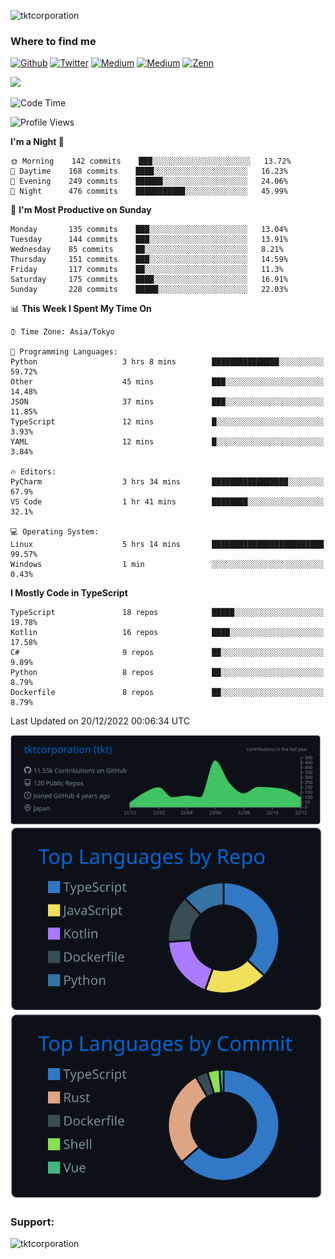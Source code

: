 <p align="left"> <img src="https://komarev.com/ghpvc/?username=tktcorporation&label=Profile%20views&color=0e75b6&style=flat" alt="tktcorporation" /> </p>

<h3>Where to find me</h3>
<p>
<a href="https://github.com/tktcorporation" target="_blank"><img alt="Github" src="https://img.shields.io/badge/GitHub-%2312100E.svg?&style=for-the-badge&logo=Github&logoColor=white" /></a>
<a href="https://twitter.com/tktcorporation" target="_blank"><img alt="Twitter" src="https://img.shields.io/badge/twitter-%231DA1F2.svg?&style=for-the-badge&logo=twitter&logoColor=white" /></a>
<a href="https://www.linkedin.com/in/tktcorporation" target="_blank"><img alt="Medium" src="https://img.shields.io/badge/linkdin-0a66c2.svg?&style=for-the-badge&logo=linkedin&logoColor=white" /></a>
<a href="https://qiita.com/tktcorporation" target="_blank"><img alt="Medium" src="https://img.shields.io/badge/qiita-55C500.svg?&style=for-the-badge&logo=qiita&logoColor=white" /></a>
<a href="https://zenn.dev/tktcorporation" target="_blank"><img alt="Zenn" src="https://img.shields.io/badge/Zenn-3EA8FF.svg?&style=for-the-badge&logo=Zenn&logoColor=white" /></a>
</p>

<!--START_SECTION:lapras-card-->
<a href="https://lapras.com/public/tktcorporation" target="_blank" rel="noopener noreferrer"><img src="https://lapras-card-generator.vercel.app/api/svg?e=3.89&b=3.48&i=3.59&b1=%23232323&b2=%236d6d6d&i1=%23212121&i2=%23818181&l=en" width="400" ></a>
<!--END_SECTION:lapras-card-->
  
<!--START_SECTION:waka-->
![Code Time](http://img.shields.io/badge/Code%20Time-776%20hrs%2033%20mins-blue)

![Profile Views](http://img.shields.io/badge/Profile%20Views-18-blue)

**I'm a Night 🦉** 

```text
🌞 Morning    142 commits    ███░░░░░░░░░░░░░░░░░░░░░░   13.72% 
🌆 Daytime    168 commits    ████░░░░░░░░░░░░░░░░░░░░░   16.23% 
🌃 Evening    249 commits    ██████░░░░░░░░░░░░░░░░░░░   24.06% 
🌙 Night      476 commits    ███████████░░░░░░░░░░░░░░   45.99%

```
📅 **I'm Most Productive on Sunday** 

```text
Monday       135 commits    ███░░░░░░░░░░░░░░░░░░░░░░   13.04% 
Tuesday      144 commits    ███░░░░░░░░░░░░░░░░░░░░░░   13.91% 
Wednesday    85 commits     ██░░░░░░░░░░░░░░░░░░░░░░░   8.21% 
Thursday     151 commits    ███░░░░░░░░░░░░░░░░░░░░░░   14.59% 
Friday       117 commits    ██░░░░░░░░░░░░░░░░░░░░░░░   11.3% 
Saturday     175 commits    ████░░░░░░░░░░░░░░░░░░░░░   16.91% 
Sunday       228 commits    █████░░░░░░░░░░░░░░░░░░░░   22.03%

```


📊 **This Week I Spent My Time On** 

```text
⌚︎ Time Zone: Asia/Tokyo

💬 Programming Languages: 
Python                   3 hrs 8 mins        ███████████████░░░░░░░░░░   59.72% 
Other                    45 mins             ███░░░░░░░░░░░░░░░░░░░░░░   14.48% 
JSON                     37 mins             ███░░░░░░░░░░░░░░░░░░░░░░   11.85% 
TypeScript               12 mins             █░░░░░░░░░░░░░░░░░░░░░░░░   3.93% 
YAML                     12 mins             █░░░░░░░░░░░░░░░░░░░░░░░░   3.84%

🔥 Editors: 
PyCharm                  3 hrs 34 mins       █████████████████░░░░░░░░   67.9% 
VS Code                  1 hr 41 mins        ████████░░░░░░░░░░░░░░░░░   32.1%

💻 Operating System: 
Linux                    5 hrs 14 mins       █████████████████████████   99.57% 
Windows                  1 min               ░░░░░░░░░░░░░░░░░░░░░░░░░   0.43%

```

**I Mostly Code in TypeScript** 

```text
TypeScript               18 repos            █████░░░░░░░░░░░░░░░░░░░░   19.78% 
Kotlin                   16 repos            ████░░░░░░░░░░░░░░░░░░░░░   17.58% 
C#                       9 repos             ██░░░░░░░░░░░░░░░░░░░░░░░   9.89% 
Python                   8 repos             ██░░░░░░░░░░░░░░░░░░░░░░░   8.79% 
Dockerfile               8 repos             ██░░░░░░░░░░░░░░░░░░░░░░░   8.79%

```



 Last Updated on 20/12/2022 00:06:34 UTC
<!--END_SECTION:waka-->

[![](https://raw.githubusercontent.com/tktcorporation/tktcorporation/master/profile-summary-card-output/github_dark/0-profile-details.svg)](https://github.com/vn7n24fzkq/github-profile-summary-cards)
[![](https://raw.githubusercontent.com/tktcorporation/tktcorporation/master/profile-summary-card-output/github_dark/1-repos-per-language.svg)](https://github.com/vn7n24fzkq/github-profile-summary-cards) [![](https://raw.githubusercontent.com/tktcorporation/tktcorporation/master/profile-summary-card-output/github_dark/2-most-commit-language.svg)](https://github.com/vn7n24fzkq/github-profile-summary-cards)

<h3 align="left">Support:</h3>
<p><a href="https://www.buymeacoffee.com/tktcorporation"> <img align="left" src="https://cdn.buymeacoffee.com/buttons/v2/default-yellow.png" height="50" width="210" alt="tktcorporation" /></a></p><br><br>

